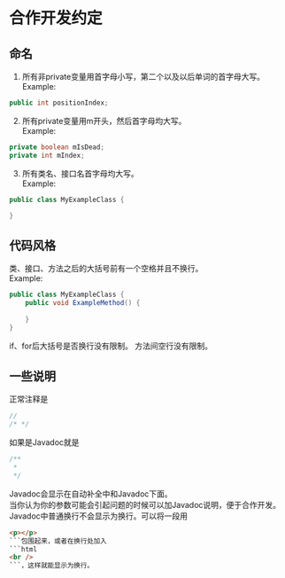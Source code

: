 # 合作开发约定  
## 命名  
1. 所有非private变量用首字母小写，第二个以及以后单词的首字母大写。  
Example:  
```java
public int positionIndex;
```
2. 所有private变量用m开头，然后首字母均大写。  
Example:  
```java
private boolean mIsDead;
private int mIndex;
```
3. 所有类名、接口名首字母均大写。  
Example:  
```java
public class MyExampleClass {

}
```
  
## 代码风格
类、接口、方法之后的大括号前有一个空格并且不换行。  
Example:  
```java
public class MyExampleClass {
	public void ExampleMethod() {
		
	}
}
```
if、for后大括号是否换行没有限制。
方法间空行没有限制。

## 一些说明
正常注释是
```java
//
/* */
```  
如果是Javadoc就是  
```java
/**  
 *  
 */
```  
Javadoc会显示在自动补全中和Javadoc下面。  
当你认为你的参数可能会引起问题的时候可以加Javadoc说明，便于合作开发。  
Javadoc中普通换行不会显示为换行。可以将一段用
```html
<p></p>
```包围起来，或者在换行处加入
```html
<br />
```，这样就能显示为换行。
